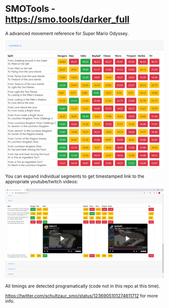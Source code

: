 # SMOTools - https://smo.tools/darker_full

A advanced movement reference for Super Mario Odyssey.

![Full grid of time comparisons](/images/full.png)

You can expand individual segments to get timestamped link to the appropriate youtube/twitch videos:

![Comparison between two videos.](/images/comparison.png)

All timings are detected programatically (code not in this repo at this time).

https://twitter.com/schultzaur_smo/status/1236905101274611712 for more info.
